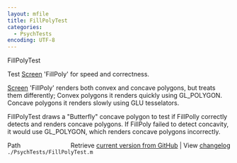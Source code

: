```yaml
---
layout: mfile
title: FillPolyTest
categories:
  - PsychTests
encoding: UTF-8
---
```


FillPolyTest

Test [Screen](/docs/Screen) 'FillPoly' for speed and correctness.

[Screen](/docs/Screen) 'FillPoly' renders both convex and concave polygons, but treats
them differently; Convex polygons it renders quickly using GL\_POLYGON.
Concave polygons it renders slowly using GLU tesselators.

FillPolyTest draws a "Butterfly" concave polygon to test if FillPolly
correctly detects and renders concave polygons.  If FillPoly failed to
detect concavity, it would use GL\_POLYGON, which renders concave polygons
incorrectly.


<div class="code_header" style="text-align:right;">
  <span style="float:left;">Path&nbsp;&nbsp;</span> <span class="counter">Retrieve <a href=
  "https://raw.github.com/Psychtoolbox-3/Psychtoolbox-3/beta/./PsychTests/FillPolyTest.m">current version from GitHub</a> | View <a href=
  "https://github.com/Psychtoolbox-3/Psychtoolbox-3/commits/beta/./PsychTests/FillPolyTest.m">changelog</a></span>
</div>
<div class="code">
  <code>./PsychTests/FillPolyTest.m</code>
</div>
